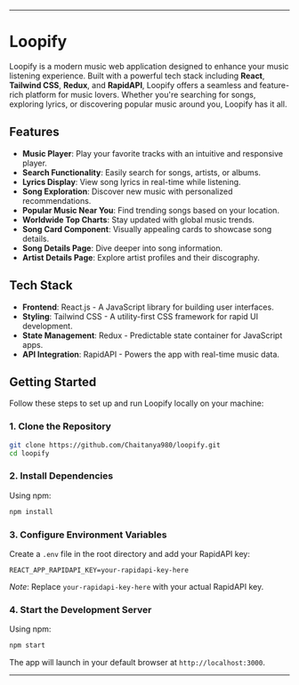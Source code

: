 

---

# Loopify

Loopify is a modern music web application designed to enhance your music listening experience. Built with a powerful tech stack including **React**, **Tailwind CSS**, **Redux**, and **RapidAPI**, Loopify offers a seamless and feature-rich platform for music lovers. Whether you're searching for songs, exploring lyrics, or discovering popular music around you, Loopify has it all.

## Features

- **Music Player**: Play your favorite tracks with an intuitive and responsive player.
- **Search Functionality**: Easily search for songs, artists, or albums.
- **Lyrics Display**: View song lyrics in real-time while listening.
- **Song Exploration**: Discover new music with personalized recommendations.
- **Popular Music Near You**: Find trending songs based on your location.
- **Worldwide Top Charts**: Stay updated with global music trends.
- **Song Card Component**: Visually appealing cards to showcase song details.
- **Song Details Page**: Dive deeper into song information.
- **Artist Details Page**: Explore artist profiles and their discography.

## Tech Stack

- **Frontend**: React.js - A JavaScript library for building user interfaces.
- **Styling**: Tailwind CSS - A utility-first CSS framework for rapid UI development.
- **State Management**: Redux - Predictable state container for JavaScript apps.
- **API Integration**: RapidAPI - Powers the app with real-time music data.

## Getting Started

Follow these steps to set up and run Loopify locally on your machine:

### 1. Clone the Repository
```bash
git clone https://github.com/Chaitanya980/loopify.git
cd loopify
```

### 2. Install Dependencies
Using npm:
```bash
npm install
```

### 3. Configure Environment Variables
Create a `.env` file in the root directory and add your RapidAPI key:
```
REACT_APP_RAPIDAPI_KEY=your-rapidapi-key-here
```
*Note*: Replace `your-rapidapi-key-here` with your actual RapidAPI key.

### 4. Start the Development Server
Using npm:
```bash
npm start
```
The app will launch in your default browser at `http://localhost:3000`.

---

